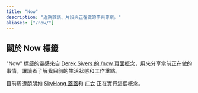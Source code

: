 ```yaml
---
title: "Now"
description: "近期雜談、片段與正在做的事與專案。"
aliases: ["/now/"]
---
```


## 關於 Now 標籤 

"Now" 標籤的靈感來自 [Derek Sivers 的 /now 頁面概念](https://nownownow.com/about?from=blog.imych.one)，用來分享當前正在做的事情，讓讀者了解我目前的生活狀態和工作重點。

目前周遭朋朋如 [SkyHong 蓋蓋](https://skyhong.tw/tag/now/?from=blog.imych.one)和 [ㄏㄊ](https://substack.com/inbox/post/168318204?from=blog.imych.one) 正在實行這個概念。

<!-- ## 適用內容

- 🚀 **進行中的專案** - 正在開發或參與的項目
- 📚 **學習內容** - 目前正在學習的技能或知識
- 💭 **當前思考** - 最近關注的主題或想法
- 🎯 **短期目標** - 近期想要達成的事情
- 📝 **臨時記錄** - 限時相關的內容

這些內容會隨著時間推移而更新，當某個項目完成或不再是當前重點時，我會移除 "now" 標籤。  -->